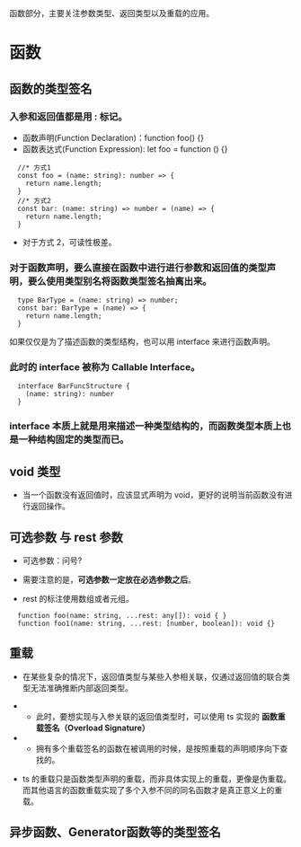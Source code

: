 函数部分，主要关注参数类型、返回类型以及重载的应用。

# 函数

## 函数的类型签名

### 入参和返回值都是用 : 标记。

- 函数声明(Function Declaration)：function foo() {}
- 函数表达式(Function Expression): let foo = function () {}
```
  //* 方式1
  const foo = (name: string): number => {
    return name.length;
  }
  //* 方式2
  const bar: (name: string) => number = (name) => {
    return name.length;
  }
```
- 对于方式 2，可读性极差。

### 对于函数声明，要么直接在函数中进行进行参数和返回值的类型声明，要么使用类型别名将函数类型签名抽离出来。

```
  type BarType = (name: string) => number;
  const bar: BarType = (name) => {
    return name.length;
  }
```
如果仅仅是为了描述函数的类型结构，也可以用 interface 来进行函数声明。

### 此时的 interface 被称为 Callable Interface。

```
  interface BarFuncStructure {
    (name: string): number
  }
```

### interface 本质上就是用来描述一种类型结构的，而函数类型本质上也是一种结构固定的类型而已。

## void 类型

- 当一个函数没有返回值时，应该显式声明为 void，更好的说明当前函数没有进行返回操作。

## 可选参数 与 rest 参数

- 可选参数：问号?
- 需要注意的是，**可选参数一定放在必选参数之后**。

- rest 的标注使用数组或者元组。
```
  function foo(name: string, ...rest: any[]): void { }
  function foo1(name: string, ...rest: [number, boolean]): void {}
```

## 重载

- 在某些复杂的情况下，返回值类型与某些入参相关联，仅通过返回值的联合类型无法准确推断内部返回类型。
- - 此时，要想实现与入参关联的返回值类型时，可以使用 ts 实现的 **函数重载签名（Overload Signature）**
- - 拥有多个重载签名的函数在被调用的时候，是按照重载的声明顺序向下查找的。

- ts 的重载只是函数类型声明的重载，而非具体实现上的重载，更像是伪重载。而其他语言的函数重载实现了多个入参不同的同名函数才是真正意义上的重载。

## 异步函数、Generator函数等的类型签名
